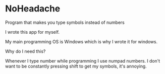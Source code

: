# NoHeadache
 Program that makes you type symbols instead of numbers

I wrote this app for myself.

My main programming OS is Windows which is why I wrote it for windows.

Why do I need this? 

Whenever I type number while programming I use numpad numbers. I don't want to be constantly pressing shift to get my symbols, it's annoying.
